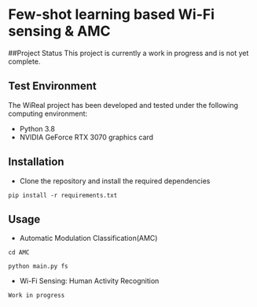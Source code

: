 # Few-shot learning based Wi-Fi sensing & AMC
##Project Status
This project is currently a work in progress and is not yet complete.

## Test Environment
The WiReal project has been developed and tested under the following computing environment:

- Python 3.8
- NVIDIA GeForce RTX 3070 graphics card

## Installation

* Clone the repository and install the required dependencies
```
pip install -r requirements.txt
```
## Usage

* Automatic Modulation Classification(AMC)
```
cd AMC

python main.py fs
```

* Wi-Fi Sensing: Human Activity Recognition
```
Work in progress
```

